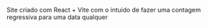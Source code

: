 Site criado com React + Vite com o intuido de fazer uma contagem regressiva para uma data qualquer

